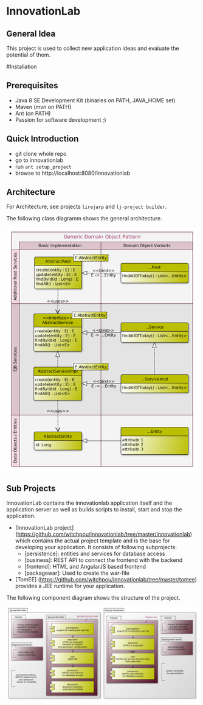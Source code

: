 # InnovationLab
## General Idea ##
This project is used to collect new application ideas and evaluate the potential of them.

#Installation
## Prerequisites ##
* Java 8 SE Development Kit (binaries on PATH, JAVA_HOME set)
* Maven (mvn on PATH)
* Ant (on PATH)
* Passion for software development ;)

## Quick Introduction ##

* git clone whole repo
* go to innovationlab
* run ```ant setup_project```
* browse to http://localhost:8080/innovationlab

## Architecture ##

For Architecture, see projects `lirejarp` and `lj-project builder`. 

The following class diagramm shows the general architecture.

![](https://github.com/witchpou/innovationlab/blob/master/docs/images/classDiagramm.png?raw=true)

## Sub Projects ##
InnovationLab contains the innovationlab application itself and the application server as well as builds scripts to install, start and stop the application.
* [InnovationLab project] (https://github.com/witchpou/innovationlab/tree/master/innovationlab) which contains the actual project template and is the base for developing your application. It consists of following subprojects:
  * [persistence]: entities and services for database access
  * [business]: REST API to connect the frontend with the backend
  * [frontend]: HTML and AngularJS based frontend
  * [packagewar]: Used to create the war-file
* [TomEE] (https://github.com/witchpou/innovationlab/tree/master/tomee) provides a JEE runtime for your application. 

The following component diagram shows the structure of the project.

![](https://github.com/witchpou/innovationlab/blob/master/docs/images/komponentendiagrammPS.png?raw=true)

